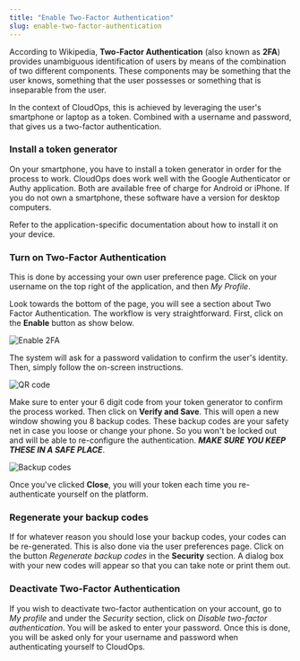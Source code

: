 ```yaml
---
title: "Enable Two-Factor Authentication"
slug: enable-two-factor-authentication
---
```



According to Wikipedia, **Two-Factor Authentication** (also known as **2FA**) provides unambiguous identification of users by means of the combination of two different components. These components may be something that the user knows, something that the user possesses or something that is inseparable from the user.

In the context of CloudOps, this is achieved by leveraging the user's smartphone or laptop as a token. Combined with a username and password, that gives us a two-factor authentication.

### Install a token generator

On your smartphone, you have to install a token generator in order for the process to work. CloudOps does work well with the Google Authenticator or Authy application. Both are available free of charge for Android or iPhone. If you do not own a smartphone, these software have a version for desktop computers.

Refer to the application-specific documentation about how to install it on your device.

### Turn on Two-Factor Authentication

This is done by accessing your own user preference page. Click on your username on the top right of the application, and then *My Profile*.

Look towards the bottom of the page, you will see a section about Two Factor Authentication. The workflow is very straightforward. First, click on the **Enable** button as show below.

![Enable 2FA](/assets/2FA-en-1.jpeg)

The system will ask for a password validation to confirm the user's identity. Then, simply follow the on-screen instructions.

![QR code](/assets/2FA-en-2.jpeg)

Make sure to enter your 6 digit code from your token generator to confirm the process worked. Then click on **Verify and Save**. This will open a new window showing you 8 backup codes. These backup codes are your safety net in case you loose or change your phone. So you won't be locked out and will be able to re-configure the authentication. ***MAKE SURE YOU KEEP THESE IN A SAFE PLACE***.

![Backup codes](/assets/2FA-en-3.jpeg)

Once you've clicked **Close**, you will your token each time you re-authenticate yourself on the platform.

### Regenerate your backup codes

If for whatever reason you should lose your backup codes, your codes can be re-generated.  This is also done via the user preferences page.  Click on the button *Regenerate backup codes* in the **Security** section.  A dialog box with your new codes will appear so that you can take note or print them out.

### Deactivate Two-Factor Authentication

If you wish to deactivate two-factor authentication on your account, go to *My profile* and under the *Security* section, click on *Disable two-factor authentication*.  You will be asked to enter your password.  Once this is done, you will be asked only for your username and password when authenticating yourself to CloudOps.
